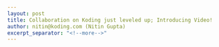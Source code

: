 ```yaml
---
layout: post
title: Collaboration on Koding just leveled up; Introducing Video!
author: nitin@koding.com (Nitin Gupta)
excerpt_separator: "<!--more-->"
---
```


